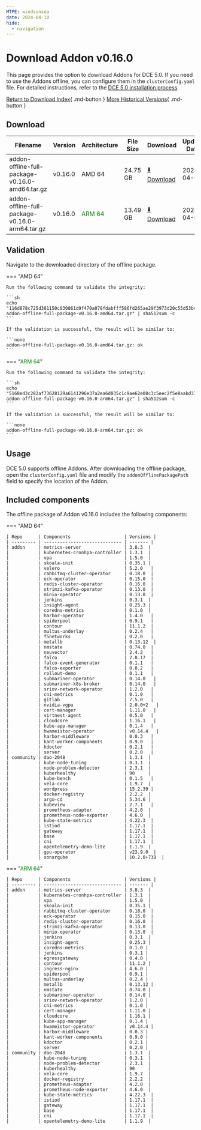 ```yaml
---
MTPE: windsonsea
date: 2024-04-10
hide:
  - navigation
---
```


# Download Addon v0.16.0

This page provides the option to download Addons for DCE 5.0. If you need to use the Addons offline,
you can configure them in the `clusterConfig.yaml` file. For detailed instructions, refer to the
[DCE 5.0 installation process](../../install/index.md#install-dce-50-enterprise).

[Return to Download Index](../index.md#download-addon-offline-package){ .md-button }
[More Historical Versions](./history.md){ .md-button }

## Download

| Filename | Version | Architecture | File Size | Download | Update Date |
| -------- | ------- | ------------ | --------- | -------- | ----------- |
| addon-offline-full-package-v0.16.0-amd64.tar.gz | v0.16.0 | AMD 64 | 24.75 GB | [:arrow_down: Download](https://qiniu-download-public.daocloud.io/DaoCloud_DigitalX_Addon/addon-offline-full-package-v0.16.0-amd64.tar.gz) | 2024-04-08 |
| addon-offline-full-package-v0.16.0-arm64.tar.gz | v0.16.0 | <font color="green">ARM 64</font> | 13.49 GB | [:arrow_down: Download](https://qiniu-download-public.daocloud.io/DaoCloud_DigitalX_Addon/addon-offline-full-package-v0.16.0-arm64.tar.gz) | 2024-04-08 |

## Validation

Navigate to the downloaded directory of the offline package.

=== "AMD 64"

    Run the following command to validate the integrity:

    ```sh
    echo "116d878c725d361150c930861d9f470a078fdabfff586fd265ae29f3973d20c55d53bce2d7841433c70e6412202c044c4d3535df694995243b4e88cc6c577fb5  addon-offline-full-package-v0.16.0-amd64.tar.gz" | sha512sum -c
    ```

    If the validation is successful, the result will be similar to:

    ```none
    addon-offline-full-package-v0.16.0-amd64.tar.gz: ok
    ```

=== "<font color="green">ARM 64</font>"

    Run the following command to validate the integrity:

    ```sh
    echo "5168ed3c282af73628129a6141296e37a2ea6d035c1c9ae62e08c3c5eec2f5e8aabd378ff4d6ba2d7311a7456b133c3e5b2b02c0e48a218a56d5e5176895d792  addon-offline-full-package-v0.16.0-arm64.tar.gz" | sha512sum -c
    ```

    If the validation is successful, the result will be similar to:

    ```none
    addon-offline-full-package-v0.16.0-arm64.tar.gz: ok
    ```

## Usage

DCE 5.0 supports offline Addons. After downloading the offline package, open the `clusterConfig.yaml` file
and modify the `addonOfflinePackagePath` field to specify the location of the Addon.

## Included components

The offline package of Addon v0.16.0 includes the following components:

=== "AMD 64"

    | Repo      | Components                    | Versions |
    | --------- | ----------------------------- | ------- |
    | addon     | metrics-server                | 3.8.3  |
    |           | kubernetes-cronhpa-controller | 1.3.1  |
    |           | vpa                           | 1.5.0  |
    |           | skoala-init                   | 0.35.1 |
    |           | velero                        | 5.2.0   |
    |           | rabbitmq-cluster-operator     | 0.18.0  |
    |           | eck-operator                  | 0.15.0  |
    |           | redis-cluster-operator        | 0.16.0  |
    |           | strimzi-kafka-operator        | 0.13.0  |
    |           | minio-operator                | 0.13.0  |
    |           | jenkins                       | 0.3.1  |
    |           | insight-agent                 | 0.25.3 |
    |           | coredns-metrics               | 0.1.0  |
    |           | harbor-operator               | 1.4.0   |
    |           | spiderpool                    | 0.9.1   |
    |           | contour                       | 11.1.2  |
    |           | multus-underlay               | 0.2.4   |
    |           | f5networks                    | 0.2.0   |
    |           | metallb                       | 0.13.12  |
    |           | nmstate                       | 0.74.0  |
    |           | neuvector                     | 2.4.2   |
    |           | falco                         | 2.0.17  |
    |           | falco-event-generator         | 0.1.1   |
    |           | falco-exporter                | 0.8.2   |
    |           | rollout-demo                  | 0.1.1   |
    |           | submariner-operator           | 0.14.0   |
    |           | submariner-k8s-broker         | 0.14.0   |
    |           | sriov-network-operator        | 1.2.0   |
    |           | cni-metrics                   | 0.1.0   |
    |           | gitlab                        | 7.5.0   |
    |           | nvidia-vgpu                   | 2.0.0+2   |
    |           | cert-manager                  | 1.11.0   |
    |           | virtnest-agent                | 0.5.0   |
    |           | cloudcore                     | 1.16.1   |
    |           | kube-app-manager              | 0.1.4   |
    |           | hwameistor-operator           | v0.14.4   |
    |           | harbor-middleware             | 0.0.3   |
    |           | kant-worker-components        | 0.9.0   |
    |           | kdoctor                       | 0.2.1   |
    |           | server                        | 0.2.0   |
    | community | dao-2048                      | 1.3.1  |
    |           | kube-node-tuning              | 0.3.1  |
    |           | node-problem-detector         | 2.3.1  |
    |           | kuberhealthy                  | 90     |
    |           | kube-bench                    | 0.1.5   |
    |           | vela-core                     | 1.9.7  |
    |           | wordpress                     | 15.2.39 |
    |           | docker-registry               | 2.2.2  |
    |           | argo-cd                       | 5.34.6 |
    |           | kubeview                      | 2.7.1   |
    |           | prometheus-adapter            | 4.2.0  |
    |           | prometheus-node-exporter      | 4.6.0  |
    |           | kube-state-metrics            | 4.22.3  |
    |           | istiod                        | 1.17.1  |
    |           | gateway                       | 1.17.1  |
    |           | base                          | 1.17.1  |
    |           | cni                           | 1.17.1  |
    |           | opentelemetry-demo-lite       | 1.1.9  |
    |           | gpu-operator                  | v23.9.0  |
    |           | sonarqube                     | 10.2.0+738  |

=== "<font color="green">ARM 64</font>"

    | Repo      | Components                    | Versions |
    | --------- | ----------------------------- | ------- |
    | addon     | metrics-server                | 3.8.3  |
    |           | kubernetes-cronhpa-controller | 1.3.1  |
    |           | vpa                           | 1.5.0  |
    |           | skoala-init                   | 0.35.1 |
    |           | rabbitmq-cluster-operator     | 0.18.0  |
    |           | eck-operator                  | 0.15.0  |
    |           | redis-cluster-operator        | 0.16.0  |
    |           | strimzi-kafka-operator        | 0.13.0  |
    |           | minio-operator                | 0.13.0  |
    |           | jenkins                       | 0.3.1  |
    |           | insight-agent                 | 0.25.3 |
    |           | coredns-metrics               | 0.1.0 |
    |           | jenkins                       | 0.3.1 |
    |           | egressgateway                 | 0.4.0 |
    |           | contour                       | 11.1.2 |
    |           | ingress-nginx                 | 4.6.0 |
    |           | spiderpool                    | 0.9.1 |
    |           | multus-underlay               | 0.2.4 |
    |           | metallb                       | 0.13.12 |
    |           | nmstate                       | 0.74.0 |
    |           | submariner-operator           | 0.14.0 |
    |           | sriov-network-operator        | 1.2.0 |
    |           | cni-metrics                   | 0.1.0 |
    |           | cert-manager                  | 1.11.0 |
    |           | cloudcore                     | 1.16.1 |
    |           | kube-app-manager              | 0.1.4 |
    |           | hwameistor-operator           | v0.14.4 |
    |           | harbor-middleware             | 0.0.3 |
    |           | kant-worker-components        | 0.9.0 |
    |           | kdoctor                       | 0.2.1 |
    |           | server                        | 0.2.0 |
    | community | dao-2048                      | 1.3.1  |
    |           | kube-node-tuning              | 0.3.1  |
    |           | node-problem-detector         | 2.3.1  |
    |           | kuberhealthy                  | 90     |
    |           | vela-core                     | 1.9.7  |
    |           | docker-registry               | 2.2.2  |
    |           | prometheus-adapter            | 4.2.0  |
    |           | prometheus-node-exporter      | 4.6.0  |
    |           | kube-state-metrics            | 4.22.3  |
    |           | istiod                        | 1.17.1  |
    |           | gateway                       | 1.17.1  |
    |           | base                          | 1.17.1  |
    |           | cni                           | 1.17.1  |
    |           | opentelemetry-demo-lite       | 1.1.9  |
